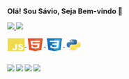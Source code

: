### Olá! Sou Sávio, Seja Bem-vindo 👋

<div>
  <a href="beacons.ai/saviou97">
    <img height="180em" src="https://github-readme-stats.vercel.app/api?username=saviou97&count_private=true&inclouds_all_commits=true&show_icons=true&theme=algolia"/>
    <img height="180em" src="https://github-readme-stats.vercel.app/api/top-langs/?username=saviou97&layout=compact&langs_count=16&theme=algolia"/>
</div>
<div style="display: inline_block"><br>
  <img align="center" alt="savio-Js" height="30" width="40" src="https://raw.githubusercontent.com/devicons/devicon/master/icons/javascript/javascript-plain.svg">
  <img align="center" alt="savio-HTML" height="30" width="40" src="https://raw.githubusercontent.com/devicons/devicon/master/icons/html5/html5-original.svg">
  <img align="center" alt="savio-CSS" height="30" width="40" src="https://raw.githubusercontent.com/devicons/devicon/master/icons/css3/css3-original.svg">
  <img align="center" alt="savio-Python" height="30" width="40" src="https://raw.githubusercontent.com/devicons/devicon/master/icons/python/python-original.svg"> 
</div>
  
  ##
  
  <div>
    <a href="https://instagram.com/saviou97" target="_blank"><img src="https://img.shields.io/badge/-Instagram-%23E4405F?style=for-the-badge&logo=instagram&logoColor=white" target="_blank"></a>
    <a href="https://www.twitch.tv/baianogamer97" target="_blank"><img src="https://img.shields.io/badge/Twitch-9146FF?style=for-the-badge&logo=twitch&logoColor=white" target="_blank"></a>
     <a href = "mailto:santossavio120@gmail.com"><img src="https://img.shields.io/badge/-Gmail-%23333?style=for-the-badge&logo=gmail&logoColor=white" target="_blank"></a> 
     <a href="https://www.linkedin.com/in/saviou97" target="_blank"><img src="https://img.shields.io/badge/-LinkedIn-%230077B5?style=for-the-badge&logo=linkedin&logoColor=white" target="_blank"></a> 
  
  
  
  

  
  </div>
